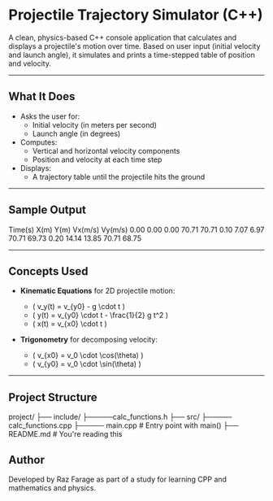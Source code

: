# Projectile Trajectory Simulator (C++)

A clean, physics-based C++ console application that calculates and displays a projectile's motion over time. Based on user input (initial velocity and launch angle), it simulates and prints a time-stepped table of position and velocity.

---

## What It Does

- Asks the user for:
  - Initial velocity (in meters per second)
  - Launch angle (in degrees)
- Computes:
  - Vertical and horizontal velocity components
  - Position and velocity at each time step
- Displays:
  - A trajectory table until the projectile hits the ground

---

## Sample Output

Time(s) X(m) Y(m) Vx(m/s) Vy(m/s)
0.00 0.00 0.00 70.71 70.71
0.10 7.07 6.97 70.71 69.73
0.20 14.14 13.85 70.71 68.75

---

## Concepts Used

- **Kinematic Equations** for 2D projectile motion:
  - \( v_y(t) = v_{y0} - g \cdot t \)
  - \( y(t) = v_{y0} \cdot t - \frac{1}{2} g t^2 \)
  - \( x(t) = v_{x0} \cdot t \)
  
- **Trigonometry** for decomposing velocity:
  - \( v_{x0} = v_0 \cdot \cos(\theta) \)
  - \( v_{y0} = v_0 \cdot \sin(\theta) \)

---

## Project Structure
project/
├── include/
├─────calc_functions.h
├── src/
├───── calc_functions.cpp
├───── main.cpp # Entry point with main()
├── README.md # You're reading this


## Author
Developed by Raz Farage as part of a study for learning CPP and mathematics and physics.
